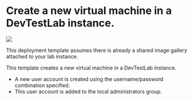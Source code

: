 # Create a new virtual machine in a DevTestLab instance.

<a href="https://portal.azure.com/#create/Microsoft.Template/uri/https%3A%2F%2Fraw.githubusercontent.com%2Fazure%2Fazure-devtestlab%2Fmaster%2Fsamples%2FDevTestLabs%2FQuickStartTemplates%2F101-dtl-create-vm-username-pwd-customimage%2Fazuredeploy.json" target="_blank">
    <img src="http://azuredeploy.net/deploybutton.png"/>
</a>

This deployment template assumes there is already a shared image gallery attached to your lab instance.

This template creates a new virtual machine in a DevTestLab instance.
- A new user account is created using the username/password combination specified. 
- This user account is added to the local administrators group.
